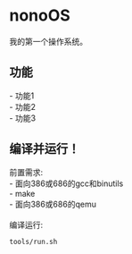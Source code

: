 # nonoOS
我的第一个操作系统。
<h2>功能</h2>
- 功能1
<br>
- 功能2
<br>
- 功能3

<h2>编译并运行！</h2>
前置需求:
<br>
- 面向386或686的gcc和binutils
<br>
- make
<br>
- 面向386或686的qemu
<br><br>
编译运行:

```
tools/run.sh
```
